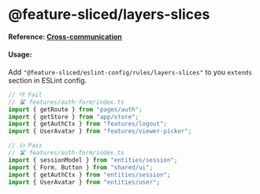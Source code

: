 # @feature-sliced/layers-slices

#### Reference: [Cross-communication](https://feature-sliced.design/docs/concepts/cross-communication)

#### Usage:
Add `"@feature-sliced/eslint-config/rules/layers-slices"` to you `extends` section in ESLint config.

```js
// 👎 Fail
// 🛣 features/auth-form/index.ts
import { getRoute } from "pages/auth";
import { getStore } from "app/store";
import { getAuthCtx } from "features/logout";
import { UserAvatar } from "features/viewer-picker";

// 👍 Pass
// 🛣 features/auth-form/index.ts
import { sessionModel } from "entities/session";
import { Form, Button } from "shared/ui";
import { getAuthCtx } from "entities/session";
import { UserAvatar } from "entities/user";
```